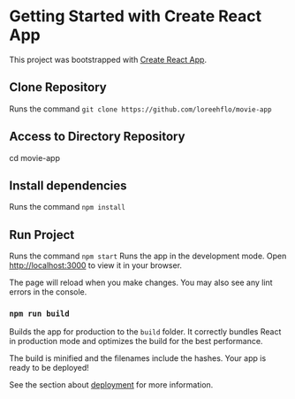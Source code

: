 # Getting Started with Create React App

This project was bootstrapped with [Create React App](https://github.com/loreehflo/to-do-list).

## Clone Repository

Runs the command `git clone https://github.com/loreehflo/movie-app`

## Access to Directory Repository

cd movie-app

## Install dependencies

Runs the command `npm install`

## Run Project

Runs the command `npm start`
Runs the app in the development mode.
Open [http://localhost:3000](http://localhost:3000) to view it in your browser.

The page will reload when you make changes.
You may also see any lint errors in the console.

### `npm run build`

Builds the app for production to the `build` folder.
It correctly bundles React in production mode and optimizes the build for the best performance.

The build is minified and the filenames include the hashes.
Your app is ready to be deployed!

See the section about [deployment](https://facebook.github.io/create-react-app/docs/deployment) for more information.
